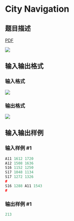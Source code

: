 # City Navigation

## 题目描述

[problemUrl]: https://uva.onlinejudge.org/index.php?option=com_onlinejudge&Itemid=8&category=3&page=show_problem&problem=112

[PDF](https://uva.onlinejudge.org/external/1/p176.pdf)

![](https://cdn.luogu.com.cn/upload/vjudge_pic/UVA176/452823db84294bf3602f0e1d73b5ec99eaecf95f.png)

## 输入输出格式

### 输入格式

![](https://cdn.luogu.com.cn/upload/vjudge_pic/UVA176/f3c4b1ba0666f0898851fbd73ff335d8c52c411e.png)

### 输出格式

![](https://cdn.luogu.com.cn/upload/vjudge_pic/UVA176/2f09b1a0ed8fe33ac28ef2cbc9af2eec366e20b9.png)

## 输入输出样例

### 输入样例 #1

```cpp
A11 1612 1720
A12 1508 1636
S16 1152 1250
S17 1048 1134
S17 1272 1326
#
S16 1288 A11 1543
#
```


### 输出样例 #1

```cpp
213
```


